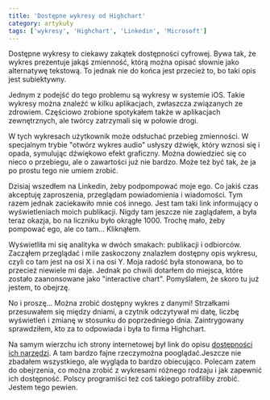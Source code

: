 ```yaml
---
title: 'Dostępne wykresy od Highchart'
category: artykuły
tags: ['wykresy', 'Highchart', 'Linkedin', 'Microsoft']
---
```


Dostępne wykresy to ciekawy zakątek dostępności cyfrowej. Bywa tak, że wykres prezentuje jakąś zmienność, którą można opisać słownie jako alternatywę tekstową. To jednak nie do końca jest przecież to, bo taki opis jest subiektywny.

Jednym z podejść do tego problemu są wykresy w systemie iOS. Takie wykresy można znaleźć w kilku aplikacjach, zwłaszcza związanych ze zdrowiem. Częściowo zrobione spotykałem także w aplikacjach zewnętrznych, ale twórcy zatrzymali się w połowie drogi.

W tych wykresach użytkownik może odsłuchać przebieg zmienności. W specjalnym trybie "otwórz wykres audio" usłyszy dźwięk, który wznosi się i opada, symulując dźwiękowo efekt graficzny. Można dowiedzieć się co nieco o przebiegu, ale o zawartości już nie bardzo. Może też być tak, że ja po prostu tego nie umiem zrobić.

Dzisiaj wszedłem na Linkedin, żeby podpompować moje ego. Co jakiś czas akceptuję zaproszenia, przeglądam powiadomienia i wiadomości. Tym razem jednak zaciekawiło mnie coś innego. Jest tam taki link informujący o wyświetleniach moich publikacji. Nigdy tam jeszcze nie zaglądałem, a była teraz okazja, bo na liczniku było okrągłe 1000. Trochę mało, żeby pompować ego, ale co tam... Kliknąłem.

Wyświetliła mi się analityka w dwóch smakach: publikacji i odbiorców. Zacząłem przeglądać i mile zaskoczony znalazłem dostępny opis wykresu, czyli co tam jest na osi X i na osi Y. Moja radość była stonowana, bo to przecież niewiele mi daje. Jednak po chwili dotarłem do miejsca, które zostało zaanonsowane jako "interactive chart". Pomyślałem, że skoro tu już jestem, to obejrzę.

No i proszę... Można zrobić dostępny wykres z danymi! Strzałkami przesuwałem się między dniami, a czytnik odczytywał mi datę, liczbę wyświetleń i zmianę w stosunku do poprzedniego dnia. Zaintrygowany sprawdziłem, kto za to odpowiada i była to firma Highchart.

Na samym wierzchu ich strony internetowej był link do opisu [dostępności ich narzędzi](https://www.highcharts.com/accessibility/). A tam bardzo fajne rzeczymożna pooglądać.Jeszcze nie zbadałem wszystkiego, ale wygląda to bardzo obiecująco. Polecam zatem do obejrzenia, co można zrobić z wykresami różnego rodzaju i jak zapewnić ich dostępność. Polscy programiści też coś takiego potrafiliby zrobić. Jestem tego pewien.